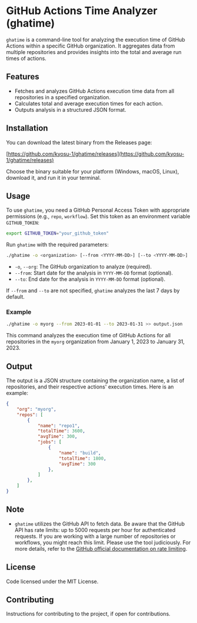 # GitHub Actions Time Analyzer (ghatime)

`ghatime` is a command-line tool for analyzing the execution time of GitHub Actions within a specific GitHub organization. It aggregates data from multiple repositories and provides insights into the total and average run times of actions.

## Features

- Fetches and analyzes GitHub Actions execution time data from all repositories in a specified organization.
- Calculates total and average execution times for each action.
- Outputs analysis in a structured JSON format.

## Installation

You can download the latest binary from the Releases page:

[https://github.com/kyosu-1/ghatime/releases](https://github.com/kyosu-1/ghatime/releases)

Choose the binary suitable for your platform (Windows, macOS, Linux), download it, and run it in your terminal.

## Usage

To use `ghatime`, you need a GitHub Personal Access Token with appropriate permissions (e.g., `repo`, `workflow`). Set this token as an environment variable `GITHUB_TOKEN`:

```sh
export GITHUB_TOKEN="your_github_token"
```

Run `ghatime` with the required parameters:

```sh
./ghatime -o <organization> [--from <YYYY-MM-DD>] [--to <YYYY-MM-DD>]
```

- `-o`, `--org`: The GitHub organization to analyze (required).
- `--from`: Start date for the analysis in `YYYY-MM-DD` format (optional).
- `--to`: End date for the analysis in `YYYY-MM-DD` format (optional).

If `--from` and `--to` are not specified, `ghatime` analyzes the last 7 days by default.

### Example

```sh
./ghatime -o myorg --from 2023-01-01 --to 2023-01-31 >> output.json
```

This command analyzes the execution time of GitHub Actions for all repositories in the `myorg` organization from January 1, 2023 to January 31, 2023.

## Output

The output is a JSON structure containing the organization name, a list of repositories, and their respective actions' execution times. Here is an example:

```json
{
    "org": "myorg",
    "repos": [
        {
            "name": "repo1",
            "totalTime": 3600,
            "avgTime": 300,
            "jobs": [
                {
                    "name": "build",
                    "totalTime": 1800,
                    "avgTime": 300
                },
            ]
        },
    ]
}
```

## Note

- `ghatime` utilizes the GitHub API to fetch data. Be aware that the GitHub API has rate limits: up to 5000 requests per hour for authenticated requests. If you are working with a large number of repositories or workflows, you might reach this limit. Please use the tool judiciously. For more details, refer to the [GitHub official documentation on rate limiting](https://docs.github.com/en/rest/rate-limit?apiVersion=2022-11-28).

## License

Code licensed under the MIT License.

## Contributing

Instructions for contributing to the project, if open for contributions.
